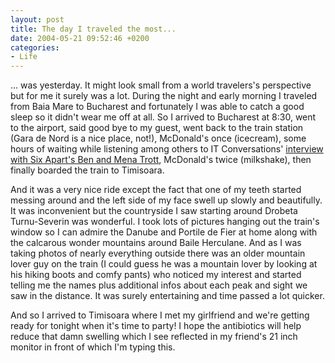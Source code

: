 ```yaml
---
layout: post
title: The day I traveled the most...
date: 2004-05-21 09:52:46 +0200
categories:
- Life
---
```

... was yesterday. It might look small from a world travelers's perspective but for me it surely was a lot. During the night and early morning I traveled from Baia Mare to Bucharest and fortunately I was able to catch a good sleep so it didn't wear me off at all. So I arrived to Bucharest at 8:30, went to the airport, said good bye to my guest, went back to the train station (Gara de Nord is a nice place, not!), McDonald's once (icecream), some hours of waiting while listening among others to IT Conversations' <a href="http://www.itconversations.com/shows/detail121.html">interview with Six Apart's Ben and Mena Trott</a>, McDonald's twice (milkshake), then finally boarded the train to Timisoara.

And it was a very nice ride except the fact that one of my teeth started messing around and the left side of my face swell up slowly and beautifully. It was inconvenient but the countryside I saw starting around Drobeta Turnu-Severin was wonderful. I took lots of pictures hanging out the train's window so I can admire the Danube and Portile de Fier at home along with the calcarous wonder mountains around Baile Herculane. And as I was taking photos of nearly everything outside there was an older mountain lover guy on the train (I could guess he was a mountain lover by looking at his hiking boots and comfy pants) who noticed my interest and started telling me the names plus additional infos about each peak and sight we saw in the distance. It was surely entertaining and time passed a lot quicker.

And so I arrived to Timisoara where I met my girlfriend and we're getting ready for tonight when it's time to party! I hope the antibiotics will help reduce that damn swelling which I see reflected in my friend's 21 inch monitor in front of which I'm typing this.

